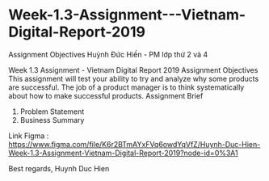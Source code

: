 # Week-1.3-Assignment---Vietnam-Digital-Report-2019
Assignment Objectives
Huỳnh Đức Hiền - PM lớp thứ 2 và 4

Week 1.3 Assignment - Vietnam Digital Report 2019
Assignment Objectives
This assignment will test your ability to try and analyze why some products are successful. The job of a product manager is to think systematically about how to make successful products.
Assignment Brief
1. Problem Statement
2. Business Summary

Link Figma : https://www.figma.com/file/K6r2BTmAYxFVq6owdYqVfZ/Huynh-Duc-Hien-Week-1.3-Assignment-Vietnam-Digital-Report-2019?node-id=0%3A1

Best regards,
Huynh Duc Hien
